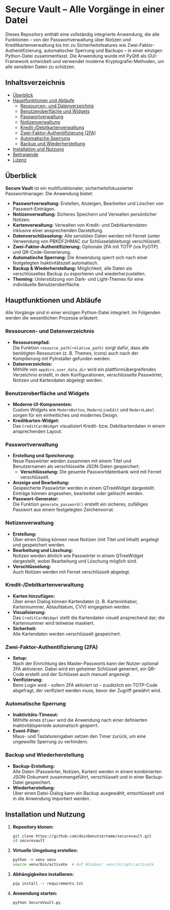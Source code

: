 # Secure Vault – Alle Vorgänge in einer Datei

Dieses Repository enthält eine vollständig integrierte Anwendung, die alle Funktionen – von der Passwortverwaltung über Notizen und Kreditkartenverwaltung bis hin zu Sicherheitsfeatures wie Zwei-Faktor-Authentifizierung, automatischer Sperrung und Backups – in einer einzigen Python-Datei zusammenfasst. Die Anwendung wurde mit PyQt6 als GUI-Framework entwickelt und verwendet moderne Kryptografie-Methoden, um alle sensiblen Daten zu schützen.

## Inhaltsverzeichnis

- [Überblick](#überblick)
- [Hauptfunktionen und Abläufe](#hauptfunktionen-und-abläufe)
  - [Ressourcen- und Datenverzeichnis](#ressourcen--und-datenverzeichnis)
  - [Benutzeroberfläche und Widgets](#benutzeroberfläche-und-widgets)
  - [Passwortverwaltung](#passwortverwaltung)
  - [Notizenverwaltung](#notizenverwaltung)
  - [Kredit-/Debitkartenverwaltung](#kreditdebitkartenverwaltung)
  - [Zwei-Faktor-Authentifizierung (2FA)](#zwei-faktor-authentifizierung-2fa)
  - [Automatische Sperrung](#automatische-sperrung)
  - [Backup und Wiederherstellung](#backup-und-wiederherstellung)
- [Installation und Nutzung](#installation-und-nutzung)
- [Beitragende](#beitragende)
- [Lizenz](#lizenz)

## Überblick

**Secure Vault** ist ein multifunktionaler, sicherheitsfokussierter Passwortmanager. Die Anwendung bietet:

- **Passwortverwaltung:** Erstellen, Anzeigen, Bearbeiten und Löschen von Passwort-Einträgen.
- **Notizenverwaltung:** Sicheres Speichern und Verwalten persönlicher Notizen.
- **Kartenverwaltung:** Verwalten von Kredit- und Debitkartendaten inklusive einer ansprechenden Darstellung.
- **Datenverschlüsselung:** Alle sensiblen Daten werden mit Fernet (unter Verwendung von PBKDF2HMAC zur Schlüsselableitung) verschlüsselt.
- **Zwei-Faktor-Authentifizierung:** Optionale 2FA mit TOTP (via PyOTP) und QR-Code-Generierung.
- **Automatische Sperrung:** Die Anwendung sperrt sich nach einer festgelegten Inaktivitätszeit automatisch.
- **Backup & Wiederherstellung:** Möglichkeit, alle Daten als verschlüsseltes Backup zu exportieren und wiederherzustellen.
- **Theming:** Unterstützung von Dark- und Light-Themes für eine individuelle Benutzeroberfläche.

## Hauptfunktionen und Abläufe

Alle Vorgänge sind in einer einzigen Python-Datei integriert. Im Folgenden werden die wesentlichen Prozesse erläutert:

### Ressourcen- und Datenverzeichnis

- **Ressourcenpfad:**  
  Die Funktion `resource_path(relative_path)` sorgt dafür, dass alle benötigten Ressourcen (z. B. Themes, Icons) auch nach der Kompilierung mit PyInstaller gefunden werden.
- **Datenverzeichnis:**  
  Mithilfe von `appdirs.user_data_dir` wird ein plattformübergreifendes Verzeichnis erstellt, in dem Konfigurationen, verschlüsselte Passwörter, Notizen und Kartendaten abgelegt werden.

### Benutzeroberfläche und Widgets

- **Moderne UI-Komponenten:**  
  Custom Widgets wie `ModernButton`, `ModernLineEdit` und `ModernLabel` sorgen für ein einheitliches und modernes Design.
- **Kreditkarten-Widget:**  
  Das `CreditCardWidget` visualisiert Kredit- bzw. Debitkartendaten in einem ansprechenden Layout.

### Passwortverwaltung

- **Erstellung und Speicherung:**  
  Neue Passwörter werden zusammen mit einem Titel und Benutzernamen als verschlüsselte JSON-Daten gespeichert.  
  - **Verschlüsselung:** Die gesamte Passwortdatenbank wird mit Fernet verschlüsselt.
- **Anzeige und Bearbeitung:**  
  Gespeicherte Passwörter werden in einem QTreeWidget dargestellt. Einträge können angesehen, bearbeitet oder gelöscht werden.
- **Passwort-Generator:**  
  Die Funktion `generate_password()` erstellt ein sicheres, zufälliges Passwort aus einem festgelegten Zeichenvorrat.

### Notizenverwaltung

- **Erstellung:**  
  Über einen Dialog können neue Notizen (mit Titel und Inhalt) angelegt und gespeichert werden.
- **Bearbeitung und Löschung:**  
  Notizen werden ähnlich wie Passwörter in einem QTreeWidget dargestellt, wobei Bearbeitung und Löschung möglich sind.
- **Verschlüsselung:**  
  Auch Notizen werden mit Fernet verschlüsselt abgelegt.

### Kredit-/Debitkartenverwaltung

- **Karten hinzufügen:**  
  Über einen Dialog können Kartendaten (z. B. Karteninhaber, Kartennummer, Ablaufdatum, CVV) eingegeben werden.
- **Visualisierung:**  
  Das `CreditCardWidget` stellt die Kartendaten visuell ansprechend dar; die Kartennummer wird teilweise maskiert.
- **Sicherheit:**  
  Alle Kartendaten werden verschlüsselt gespeichert.

### Zwei-Faktor-Authentifizierung (2FA)

- **Setup:**  
  Nach der Einrichtung des Master-Passworts kann der Nutzer optional 2FA aktivieren. Dabei wird ein geheimer Schlüssel generiert, ein QR-Code erstellt und der Schlüssel auch manuell angezeigt.
- **Verifizierung:**  
  Beim Login wird – sofern 2FA aktiviert ist – zusätzlich ein TOTP-Code abgefragt, der verifiziert werden muss, bevor der Zugriff gewährt wird.

### Automatische Sperrung

- **Inaktivitäts-Timeout:**  
  Mithilfe eines `QTimer` wird die Anwendung nach einer definierten Inaktivitätsperiode automatisch gesperrt.
- **Event-Filter:**  
  Maus- und Tastatureingaben setzen den Timer zurück, um eine ungewollte Sperrung zu verhindern.

### Backup und Wiederherstellung

- **Backup-Erstellung:**  
  Alle Daten (Passwörter, Notizen, Karten) werden in einem kombinierten JSON-Dokument zusammengeführt, verschlüsselt und in einer Backup-Datei gespeichert.
- **Wiederherstellung:**  
  Über einen Datei-Dialog kann ein Backup ausgewählt, entschlüsselt und in die Anwendung importiert werden.

## Installation und Nutzung

1. **Repository klonen:**

   ```bash
   git clone https://github.com/deinbenutzername/securevault.git
   cd securevault
   
2. **Virtuelle Umgebung erstellen:**

   ```bash
   python -m venv venv
   source venv/bin/activate  # Auf Windows: venv\Scripts\activate

3. **Abhängigkeiten installieren:**

   ```bash
   pip install -r requirements.txt

4. **Anwendung starten:**

   ```bash
   python SecureVault.py
